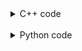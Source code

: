 <details><summary>C++ code</summary>

![](https://github.com/archishmanghos/code-images/blob/master/GFG/The-Smurfs.png)

</details>

<br>

<details><summary>Python code</summary>

![](https://github.com/archishmanghos/code-images/blob/master/GFG/The-Smurfs-py.png)

</details>